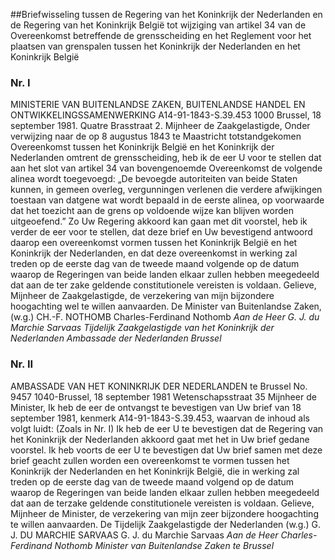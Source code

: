 <meta http-equiv='Content-Type' content='text/html; charset=utf-8' />

##Briefwisseling tussen de Regering van het Koninkrijk der Nederlanden en de Regering van het Koninkrijk België tot wijziging van artikel 34 van de Overeenkomst betreffende de grensscheiding en het Reglement voor het plaatsen van grenspalen tussen het Koninkrijk der Nederlanden en het Koninkrijk België

### Nr.  I  

MINISTERIE VAN BUITENLANDSE ZAKEN, BUITENLANDSE HANDEL EN ONTWIKKELINGSSAMENWERKING A14-91-1843-S.39.453 1000 Brussel, 18 september 1981. Quatre Brasstraat 2. Mijnheer de Zaakgelastigde, Onder verwijzing naar de op 8 augustus 1843 te Maastricht totstandgekomen Overeenkomst tussen het Koninkrijk België en het Koninkrijk der Nederlanden omtrent de grensscheiding, heb ik de eer U voor te stellen dat aan het slot van artikel 34 van bovengenoemde Overeenkomst de volgende alinea wordt toegevoegd: „De bevoegde autoriteiten van beide Staten kunnen, in gemeen overleg, vergunningen verlenen die verdere afwijkingen toestaan van datgene wat wordt bepaald in de eerste alinea, op voorwaarde dat het toezicht aan de grens op voldoende wijze kan blijven worden uitgeoefend.” Zo Uw Regering akkoord kan gaan met dit voorstel, heb ik verder de eer voor te stellen, dat deze brief en Uw bevestigend antwoord daarop een overeenkomst vormen tussen het Koninkrijk België en het Koninkrijk der Nederlanden, en dat deze overeenkomst in werking zal treden op de eerste dag van de tweede maand volgende op de datum waarop de Regeringen van beide landen elkaar zullen hebben meegedeeld dat aan de ter zake geldende constitutionele vereisten is voldaan. Gelieve, Mijnheer de Zaakgelastigde, de verzekering van mijn bijzondere hoogachting wel te willen aanvaarden. De Minister van Buitenlandse Zaken, (w.g.) CH.-F. NOTHOMB Charles-Ferdinand Nothomb  *Aan de Heer G. J. du Marchie Sarvaas*   *Tijdelijk Zaakgelastigde*   *van het Koninkrijk der Nederlanden*   *Ambassade der Nederlanden*   *Brussel*    

### Nr.  II  

AMBASSADE VAN HET KONINKRIJK DER NEDERLANDEN te Brussel No. 9457 1040-Brussel, 18 september 1981 Wetenschapsstraat 35 Mijnheer de Minister, Ik heb de eer de ontvangst te bevestigen van Uw brief van 18 september 1981, kenmerk A14-91-1843-S.39.453, waarvan de inhoud als volgt luidt:  (Zoals in Nr. I)  Ik heb de eer U te bevestigen dat de Regering van het Koninkrijk der Nederlanden akkoord gaat met het in Uw brief gedane voorstel. Ik heb voorts de eer U te bevestigen dat Uw brief samen met deze brief geacht zullen worden een overeenkomst te vormen tussen het Koninkrijk der Nederlanden en het Koninkrijk België, die in werking zal treden op de eerste dag van de tweede maand volgend op de datum waarop de Regeringen van beide landen elkaar zullen hebben meegedeeld dat aan de terzake geldende constitutionele vereisten is voldaan. Gelieve, Mijnheer de Minister, de verzekering van mijn zeer bijzondere hoogachting te willen aanvaarden. De Tijdelijk Zaakgelastigde der Nederlanden (w.g.) G. J. DU MARCHIE SARVAAS G. J. du Marchie Sarvaas  *Aan de Heer Charles-Ferdinand Nothomb*   *Minister van Buitenlandse Zaken*   *te Brussel*    
